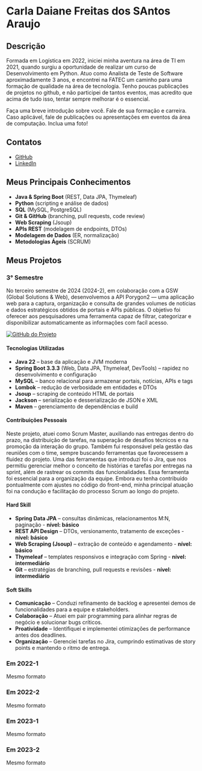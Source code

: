 
# Carla Daiane Freitas dos SAntos Araujo

## Descrição

Formada em Logística em 2022, iniciei minha aventura na área de TI em 2021, quando surgiu a oportunidade de realizar um curso de Desenvolvimento em Python. Atuo como Analista de Teste de Software aproximadamente 3 anos, e encontrei na FATEC um caminho para uma formação de qualidade na área de tecnologia.
Tenho poucas publicações de projetos no github, e não participei de tantos eventos, mas acredito que acima de tudo isso, tentar sempre melhorar é o essencial.

Faça uma breve introdução sobre você. Fale de sua formação e carreira. Caso aplicável, fale de publicações ou apresentações em eventos da área de computação. Inclua uma foto!

## Contatos
* [GitHub](https://github.com/carladaiane)
* [LinkedIn](https://www.linkedin.com)

## Meus Principais Conhecimentos
- **Java & Spring Boot** (REST, Data JPA, Thymeleaf)  
- **Python** (scripting e análise de dados)  
- **SQL** (MySQL, PostgreSQL)  
- **Git & GitHub** (branching, pull requests, code review)  
- **Web Scraping** (Jsoup)  
- **APIs REST** (modelagem de endpoints, DTOs)  
- **Modelagem de Dados** (ER, normalização)  
- **Metodologias Ágeis** (SCRUM)


## Meus Projetos

### 3° Semestre

No terceiro semestre de 2024 (2024-2), em colaboração com a GSW (Global Solutions & Web), desenvolvemos a API Porygon2 — uma aplicação web para a captura, organização e consulta de grandes volumes de notícias e dados estratégicos obtidos de portais e APIs públicas. O objetivo foi oferecer aos pesquisadores uma ferramenta capaz de filtrar, categorizar e disponibilizar automaticamente as informações com facíl acesso.

[![GitHub do Projeto](https://img.shields.io/badge/GitHub-Porygon2-181717?style=for-the-badge&logo=github&logoColor=white)](https://github.com/PorygonAPI/Porygon2)

#### Tecnologias Utilizadas
- **Java 22** – base da aplicação e JVM moderna  
- **Spring Boot 3.3.3** (Web, Data JPA, Thymeleaf, DevTools) – rapidez no desenvolvimento e configuração  
- **MySQL** – banco relacional para armazenar portais, notícias, APIs e tags  
- **Lombok** – redução de verbosidade em entidades e DTOs  
- **Jsoup** – scraping de conteúdo HTML de portais  
- **Jackson** – serialização e desserialização de JSON e XML  
- **Maven** – gerenciamento de dependências e build

#### Contribuições Pessoais
Neste projeto, atuei como Scrum Master, auxiliando nas entregas dentro do prazo, na distribuição de tarefas, na superação de desafios técnicos e na promoção da interação do grupo. Também fui responsável pela gestão das reuniões com o time, sempre buscando ferramentas que favorecessem a fluidez do projeto.
Uma das ferramentas que introduzi foi o Jira, que nos permitiu gerenciar melhor o conceito de histórias e tarefas por entregas na sprint, além de rastrear os commits das funcionalidades. Essa ferramenta foi essencial para a organização da equipe.
Embora eu tenha contribuído pontualmente com ajustes no código do front-end, minha principal atuação foi na condução e facilitação do processo Scrum ao longo do projeto.

#### Hard Skill 
- **Spring Data JPA** – consultas dinâmicas, relacionamentos M:N, paginação - **nível: básico** 
- **REST API Design** – DTOs, versionamento, tratamento de exceções - **nível: básico**
- **Web Scraping (Jsoup)** – extração de conteúdo e agendamento - **nível: básico**  
- **Thymeleaf** – templates responsivos e integração com Spring - **nível: intermediário**
- **Git** – estratégias de branching, pull requests e revisões - **nível: intermediário**

#### Soft Skills
- **Comunicação** – Conduzi refinamento de backlog e apresentei demos de funcionalidades para a equipe e stakeholders.  
- **Colaboração** – Atuei em pair programming para alinhar regras de negócio e solucionar bugs críticos.  
- **Proatividade** – Identifiquei e implementei otimizações de performance antes dos deadlines.  
- **Organização** – Gerenciei tarefas no Jira, cumprindo estimativas de story points e mantendo o ritmo de entrega.

### Em 2022-1
Mesmo formato

### Em 2022-2
Mesmo formato

### Em 2023-1
Mesmo formato

### Em 2023-2
Mesmo formato





